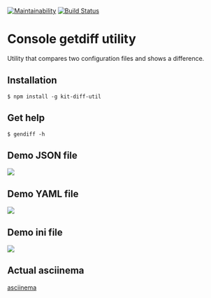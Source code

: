 [![Maintainability](https://api.codeclimate.com/v1/badges/33137a6a1e48050f5c90/maintainability)](https://codeclimate.com/github/kitXIII/project-lvl2-s309/maintainability) [![Build Status](https://travis-ci.org/kitXIII/project-lvl2-s309.svg?branch=master)](https://travis-ci.org/kitXIII/project-lvl2-s309)

# Console getdiff utility


Utility that compares two configuration files and shows a difference.


## Installation


`$ npm install -g kit-diff-util`


## Get help


`$ gendiff -h`


## Demo JSON file

![](https://kitxiii.github.io/media/gif/gendiff006.gif)

## Demo YAML file

![](https://kitxiii.github.io/media/gif/gendiff007.gif)

## Demo ini file

![](https://kitxiii.github.io/media/gif/gendiff008.gif)

## Actual asciinema

[asciinema](https://asciinema.org/a/195930)
